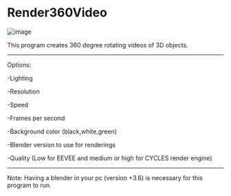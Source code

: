 # Render360Video

![image](https://github.com/zahiterdemguzel/3D-Model-Renderer-360-WPF-/assets/37737787/60664dfe-0d07-4928-a900-e4698a52566f)



This program creates 360 degree rotating videos of 3D objects.

------------------------------------------------------------------

Options:

-Lighting

-Resolution

-Speed

-Frames per second

-Background color (black,white,green)

-Blender version to use for renderings

-Quality (Low for EEVEE and medium or high for CYCLES render engine)

------------------------------------------------------------------


Note: Having a blender in your pc (version +3.6) is necessary for this program to run.
